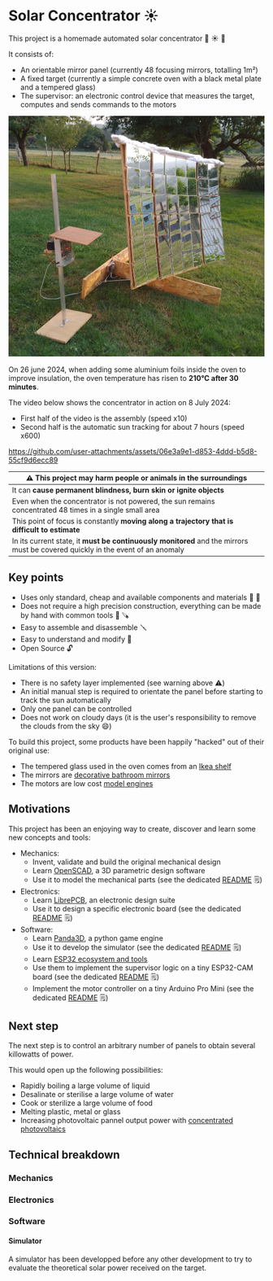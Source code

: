 # Solar Concentrator :sunny:

This project is a homemade automated solar concentrator :wrench: :sunny: :mag_right:

It consists of:
* An orientable mirror panel (currently 48 focusing mirrors, totalling 1m²)
* A fixed target (currently a simple concrete oven with a black metal plate and a tempered glass)
* The supervisor: an electronic control device that measures the target, computes and sends commands to the motors

![Solar Concentrator](solar_concentrator.jpg)

On 26 june 2024, when adding some aluminium foils inside the oven to improve insulation,
the oven temperature has risen to __210°C after 30 minutes__.

The video below shows the concentrator in action on 8 July 2024:
* First half of the video is the assembly (speed x10)
* Second half is the automatic sun tracking for about 7 hours (speed x600)

https://github.com/user-attachments/assets/06e3a9e1-d853-4ddd-b5d8-55cf9d6ecc89

| :warning: This project may harm people or animals in the surroundings |
|---------------------------------------------------------------------- |
| It can __cause permanent blindness, burn skin or ignite objects__ |
| Even when the concentrator is not powered, the sun remains concentrated 48 times in a single small area |
| This point of focus is constantly __moving along a trajectory that is difficult to estimate__ |
| In its current state, it __must be continuously monitored__ and the mirrors must be covered quickly in the event of an anomaly |

## Key points

* Uses only standard, cheap and available components and materials :bricks: :nut_and_bolt:
* Does not require a high precision construction, everything can be made by hand with common tools :straight_ruler: :carpentry_saw:
* Easy to assemble and disassemble :screwdriver:
* Easy to understand and modify :mag_right:
* Open Source :unlock:

Limitations of this version:
* There is no safety layer implemented (see warning above :warning:)
* An initial manual step is required to orientate the panel before starting to track the sun automatically
* Only one panel can be controlled
* Does not work on cloudy days (it is the user's responsibility to remove the clouds from the sky :smile:)

To build this project, some products have been happily "hacked" out of their original use:
* The tempered glass used in the oven comes from an [Ikea shelf](https://www.ikea.com/fr/fr/p/komplement-tablette-en-verre-blanc-80257647/)
* The mirrors are [decorative bathroom mirrors](https://www.bricoman.fr/lot-6-miroirs-adhesif-carre-15x15-cm-1429043.html)
* The motors are low cost [model engines](https://www.gotronic.fr/art-motoreducteur-mfa-950d8101ln-11376.htm)

## Motivations

This project has been an enjoying way to create, discover and learn some new concepts and tools:
* Mechanics:
    * Invent, validate and build the original mechanical design
    * Learn [OpenSCAD](https://openscad.org/), a 3D parametric design software
    * Use it to model the mechanical parts (see the dedicated [README](mechanics/README.md) :spiral_notepad:)
* Electronics:
    * Learn [LibrePCB](https://librepcb.org/), an electronic design suite
    * Use it to design a specific electronic board (see the dedicated [README](electronics/supervisor/README.md) :spiral_notepad:)
* Software:
    * Learn [Panda3D](https://www.panda3d.org/), a python game engine
    * Use it to develop the simulator (see the dedicated [README](software/simulator/README.md) :spiral_notepad:)
    * Learn [ESP32 ecosystem and tools](https://docs.espressif.com/projects/esp-idf/en/latest/esp32/index.html)
    * Use them to implement the supervisor logic on a tiny ESP32-CAM board (see the dedicated [README](software/supervisor_controller/README.md) :spiral_notepad:)
    * Implement the motor controller on a tiny Arduino Pro Mini  (see the dedicated [README](software/motors_controller/README.md) :spiral_notepad:)

## Next step

The next step is to control an arbitrary number of panels to obtain several killowatts of power.

This would open up the following possibilities:
* Rapidly boiling a large volume of liquid
* Desalinate or sterilise a large volume of water
* Cook or sterilize a large volume of food
* Melting plastic, metal or glass
* Increasing photovoltaic pannel output power with [concentrated photovoltaics](https://en.wikipedia.org/wiki/Concentrator_photovoltaics)

## Technical breakdown

### Mechanics

### Electronics

### Software

#### Simulator

A simulator has been developped before any other development to try to evaluate
the theoretical solar power received on the target.


